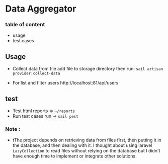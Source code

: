 # Data Aggregator

### table of content 
- usage
- test cases

## Usage

- Collect data from file add file to storage directory then run:
`sail artisan provider:collect-data`

- For list and filter users http://localhost:81/api/users

## test 
- Test html reports => `~/reports` 
- Run test cases run => `sail pest`




### Note : 
 - tThe project depends on retrieving data from files first, then putting it in the database, and then dealing with it. I thought about using laravel `LazyCollection` to read files without relying on the database but I didn't have enough time to implement or integrate other solutions


